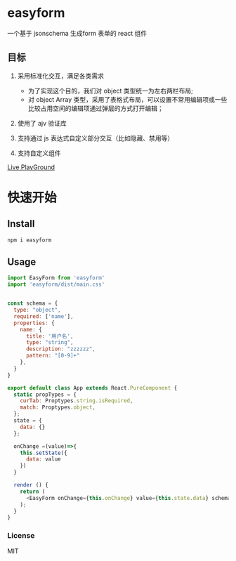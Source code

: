 # easyform
一个基于 jsonschema 生成form 表单的 react 组件

## 目标
1. 采用标准化交互，满足各类需求
   * 为了实现这个目的，我们对 object 类型统一为左右两栏布局;
   * 对 object Array 类型，采用了表格式布局，可以设置不常用编辑项或一些比较占用空间的编辑项通过弹层的方式打开编辑；

2. 使用了 ajv 验证库
3. 支持通过 js 表达式自定义部分交互（比如隐藏、禁用等）
4. 支持自定义组件

[Live PlayGround](https://hellosean1025.github.io/jsf/)

# 快速开始

## Install
```bash
npm i easyform
```

## Usage
```js
import EasyForm from 'easyform'
import 'easyform/dist/main.css'


const schema = {
  type: "object",
  required: ['name'],
  properties: {
    name: {
      title: '用户名',
      type: "string",
      description: "zzzzzz",
      pattern: "[0-9]+"
    },
  }
}

export default class App extends React.PureComponent {
  static propTypes = {
    curTab: Proptypes.string.isRequired,
    match: Proptypes.object,
  };
  state = {
    data: {}
  };

  onChange =(value)=>{
    this.setState({
      data: value
    })
  }

  render () {
    return (
      <EasyForm onChange={this.onChange} value={this.state.data} schema={schema} />
    );
  }
}

```

### License
MIT
